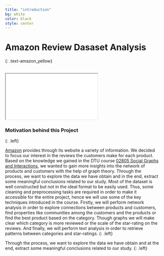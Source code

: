 ```yaml
---
title: "introduction"
bg: white
color: black
style: center
---
```

# **Amazon Review Dasaset Analysis**
{: .text-amazon_yellow}

<br>

<div class="icontain"><iframe src="//www.youtube.com/embed/jjW9it2lBFs"></iframe></div>


### **Motivation behind this Project**
{: .left}

[Amazon](http://www.amazon.com) provides through its website a variety of information. We decided to focus our interest in the reviews the customers make for each product. Based on the knowledge we gained in the DTU course [02805 Social Graphs and Interactions](http://kurser.dtu.dk/course/02805), we wanted to gain more insights into
the network of products and customers with the help of graph theory. Through the process, we want to explore the data we have obtain and in the end, extract some meaningful conclusions related to our study. Most of the dataset is well constructed but not in the ideal format to be easily used. Thus, some cleaning and preprocessing tasks are required in order to make it accessible for the entire project, hence we will use some of the key techniques introduced in the course. Firstly, we will perform network analysis in order to explore connections between products and customers, find properties like communities among the customers and the products or find the best product based on the category. Though graphs we will make clear which category is more reviewed or the scale of the star-rating on the reviews. And finally, we will perform text analysis in order to retrieve patterns between categories and star-ratings.
{: .left}

Through the process, we want to explore the data we have obtain and at the end, extract some meaningful conclusions related to our study.
{: .left}
